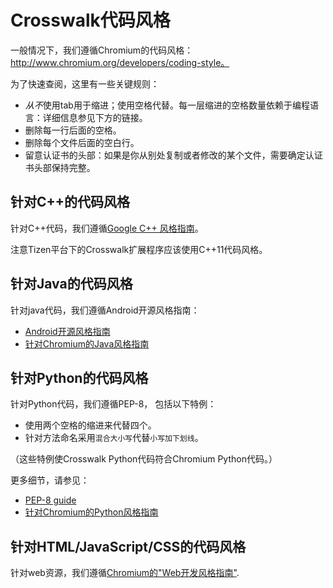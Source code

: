 # Crosswalk代码风格

一般情况下，我们遵循Chromium的代码风格：http://www.chromium.org/developers/coding-style。

为了快速查阅，这里有一些关键规则：

 * *从不*使用tab用于缩进；使用空格代替。每一层缩进的空格数量依赖于编程语言：详细信息参见下方的链接。
 * 删除每一行后面的空格。
 * 删除每个文件后面的空白行。
 * 留意认证书的头部：如果是你从别处复制或者修改的某个文件，需要确定认证书头部保持完整。

## 针对C++的代码风格

针对C++代码，我们遵循[Google C++ 风格指南](http://google-styleguide.googlecode.com/svn/trunk/cppguide.xml)。

注意Tizen平台下的Crosswalk扩展程序应该使用C++11代码风格。

## 针对Java的代码风格

针对java代码，我们遵循Android开源风格指南：

 * [Android开源风格指南](http://source.android.com/source/code-style.html)
 * [针对Chromium的Java风格指南](http://www.chromium.org/developers/coding-style/java)

## 针对Python的代码风格

针对Python代码，我们遵循PEP-8， 包括以下特例：

*   使用两个空格的缩进来代替四个。
*   针对方法命名采用`混合大小写`代替`小写加下划线`。

（这些特例使Crosswalk Python代码符合Chromium Python代码。）

更多细节，请参见：

*   [PEP-8 guide](http://www.python.org/dev/peps/pep-0008/)
*   [针对Chromium的Python风格指南](http://www.chromium.org/chromium-os/python-style-guidelines)

## 针对HTML/JavaScript/CSS的代码风格

针对web资源，我们遵循[Chromium的"Web开发风格指南"](http://www.chromium.org/developers/web-development-style-guide).
